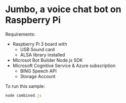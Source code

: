 # Jumbo, a voice chat bot on Raspberry Pi

Requirements:

 * Raspberry Pi 3 board with
   * USB Sound card
   * ALSA library installed
 * Microsot Bot Builder Node.js SDK
 * Microsoft Cognitive Service & Azure subscription
 	* BING Speech API
 	* Storage Account



To run this sample:

```javascript
node combined.js
```

